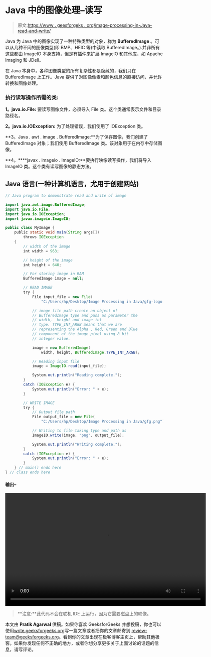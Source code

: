 # Java 中的图像处理–读写

> 原文:[https://www . geesforgeks . org/image-processing-in-Java-read-and-write/](https://www.geeksforgeeks.org/image-processing-in-java-read-and-write/)

Java 为 Java 中的图像实现了一种特殊类型的对象，称为 **BufferedImage** 。可以从几种不同的图像类型(即 BMP、HEIC 等)中读取 BufferedImage。).并非所有这些都由 ImageIO 本身支持，但是有插件来扩展 ImageIO 和其他库，如 Apache Imaging 和 JDeli。

在 Java 本身中，各种图像类型的所有复杂性都是隐藏的，我们只在 BufferedImage 上工作。Java 提供了对图像像素和颜色信息的直接访问，并允许转换和图像处理。

### **执行读写操作所需的类**:

**1。java.io.File:** 要读写图像文件，必须导入 File 类。这个类通常表示文件和目录路径名。

**2。java.io.IOException:** 为了处理错误，我们使用了 IOException 类。

**3。Java . awt . image . BufferedImage:**为了保存图像，我们创建了 BufferedImage 对象；我们使用 BufferedImage 类。该对象用于在内存中存储图像。

**4。****javax . imageio . ImageIO:**要执行映像读写操作，我们将导入 ImageIO 类。这个类有读写图像的静态方法。

## Java 语言(一种计算机语言，尤用于创建网站)

```java
// Java program to demonstrate read and write of image

import java.awt.image.BufferedImage;
import java.io.File;
import java.io.IOException;
import javax.imageio.ImageIO;

public class MyImage {
    public static void main(String args[])
        throws IOException
    {
        // width of the image
        int width = 963;

        // height of the image
        int height = 640;

        // For storing image in RAM
        BufferedImage image = null;

        // READ IMAGE
        try {
            File input_file = new File(
                "C:/Users/hp/Desktop/Image Processing in Java/gfg-logo.png");

            // image file path create an object of
            // BufferedImage type and pass as parameter the
            // width,  height and image int
            // type. TYPE_INT_ARGB means that we are
            // representing the Alpha , Red, Green and Blue
            // component of the image pixel using 8 bit
            // integer value.

            image = new BufferedImage(
                width, height, BufferedImage.TYPE_INT_ARGB);

            // Reading input file
            image = ImageIO.read(input_file);

            System.out.println("Reading complete.");
        }
        catch (IOException e) {
            System.out.println("Error: " + e);
        }

        // WRITE IMAGE
        try {
            // Output file path
            File output_file = new File(
                "C:/Users/hp/Desktop/Image Processing in Java/gfg.png");

            // Writing to file taking type and path as
            ImageIO.write(image, "png", output_file);

            System.out.println("Writing complete.");
        }
        catch (IOException e) {
            System.out.println("Error: " + e);
        }
    } // main() ends here
} // class ends here
```

#### 输出–

<video class="wp-video-shortcode" id="video-139577-1" width="640" height="360" preload="metadata" controls=""><source type="video/mp4" src="https://media.geeksforgeeks.org/wp-content/uploads/20211109160033/Image-Processing-In-Java---Set-1-1.mp4?_=1">[https://media.geeksforgeeks.org/wp-content/uploads/20211109160033/Image-Processing-In-Java---Set-1-1.mp4](https://media.geeksforgeeks.org/wp-content/uploads/20211109160033/Image-Processing-In-Java---Set-1-1.mp4)</video>

> **注意:**此代码不会在联机 IDE 上运行，因为它需要磁盘上的映像。

本文由 **Pratik Agarwal** 供稿。如果你喜欢 GeeksforGeeks 并想投稿，你也可以使用[write.geeksforgeeks.org](https://write.geeksforgeeks.org)写一篇文章或者把你的文章邮寄到 review-team@geeksforgeeks.org。看到你的文章出现在极客博客主页上，帮助其他极客。如果你发现任何不正确的地方，或者你想分享更多关于上面讨论的话题的信息，请写评论。